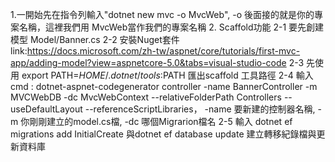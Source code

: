 1.一開始先在指令列輸入"dotnet new mvc -o MvcWeb", -o 後面接的就是你的專案名稱，這裡我們用 MvcWeb當作我們的專案名稱
2. Scaffold功能
    2-1 要先創建模型 Model/Banner.cs
    2-2 安裝Nuget套件 link:https://docs.microsoft.com/zh-tw/aspnet/core/tutorials/first-mvc-app/adding-model?view=aspnetcore-5.0&tabs=visual-studio-code
    2-3 先使用 export PATH=$HOME/.dotnet/tools:$PATH 匯出scaffold 工具路徑
    2-4 輸入cmd : dotnet-aspnet-codegenerator controller -name BannerController -m MVCWebDB -dc MvcWebContext --relativeFolderPath Controllers --useDefaultLayout --referenceScriptLibraries， -name 要新建的控制器名稱, -m 你剛剛建立的model.cs檔, -dc 哪個Migrarion檔名
    2-5 輸入 dotnet ef migrations add InitialCreate 與dotnet ef database update 建立轉移紀錄檔與更新資料庫